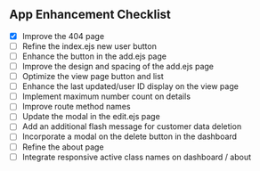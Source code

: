 ## App Enhancement Checklist

- [x] Improve the 404 page
- [ ] Refine the index.ejs new user button
- [ ] Enhance the button in the add.ejs page
- [ ] Improve the design and spacing of the add.ejs page
- [ ] Optimize the view page button and list
- [ ] Enhance the last updated/user ID display on the view page
- [ ] Implement maximum number count on details
- [ ] Improve route method names
- [ ] Update the modal in the edit.ejs page
- [ ] Add an additional flash message for customer data deletion
- [ ] Incorporate a modal on the delete button in the dashboard
- [ ] Refine the about page
- [ ] Integrate responsive active class names on dashboard / about
